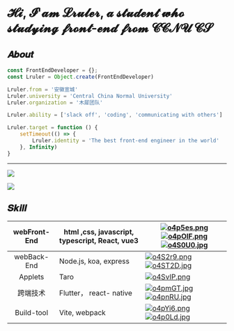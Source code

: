 # 𝓗𝓲, 𝓘'𝓪𝓶 𝓛𝓻𝓾𝓵𝓮𝓻, 𝓪 𝓼𝓽𝓾𝓭𝓮𝓷𝓽 𝔀𝓱𝓸 𝓼𝓽𝓾𝓭𝔂𝓲𝓷𝓰 𝓯𝓻𝓸𝓷𝓽-𝓮𝓷𝓭 𝓯𝓻𝓸𝓶 𝓒𝓒𝓝𝓤 𝓒𝓢

## 𝑨𝒃𝒐𝒖𝒕

```js
const FrontEndDeveloper = {};
const Lruler = Object.create(FrontEndDeveloper)

Lruler.from = '安徽宣城'
Lruler.university = 'Central China Normal University'
Lruler.organization = '木犀团队'

Lruler.ability = ['slack off', 'coding', 'communicating with others']

Lruler.target = function () {
    setTimeout(() => {
        Lruler.identity = 'The best front-end engineer in the world'
    }, Infinity)
}
```

****

![](https://github-readme-stats.vercel.app/api?username=Lruler)

![](https://github-profile-trophy.vercel.app/?username=Lruler&rank=S,AAA,AA,A,B,C)

## 𝑺𝒌𝒊𝒍𝒍

| webFront-End | html ,css, javascript, typescript, React,  vue3 | [![o4p5es.png](https://s1.ax1x.com/2021/12/09/o4p5es.png)](https://imgtu.com/i/o4p5es)[![o4pOlF.png](https://s1.ax1x.com/2021/12/09/o4pOlF.png)](https://imgtu.com/i/o4pOlF)[![o4S0U0.jpg](https://s1.ax1x.com/2021/12/09/o4S0U0.jpg)](https://imgtu.com/i/o4S0U0) |
| :----------: | ----------------------------------------------- | ------------------------------------------------------------ |
| webBack-End  | Node.js, koa, express                           | [![o4S2r9.png](https://s1.ax1x.com/2021/12/09/o4S2r9.png)](https://imgtu.com/i/o4S2r9)[![o4ST2D.jpg](https://s1.ax1x.com/2021/12/09/o4ST2D.jpg)](https://imgtu.com/i/o4ST2D) |
|   Applets    | Taro                                            | [![o4SvIP.png](https://s1.ax1x.com/2021/12/09/o4SvIP.png)](https://imgtu.com/i/o4SvIP) |
|   跨端技术   | Flutter， react- native                         | [![o4pmGT.jpg](https://s1.ax1x.com/2021/12/09/o4pmGT.jpg)](https://imgtu.com/i/o4pmGT)[![o4pnRU.jpg](https://s1.ax1x.com/2021/12/09/o4pnRU.jpg)](https://imgtu.com/i/o4pnRU) |
|  Build-tool  | Vite, webpack                                   | [![o4pYi6.png](https://s1.ax1x.com/2021/12/09/o4pYi6.png)](https://imgtu.com/i/o4pYi6)[![o4p0Ld.jpg](https://s1.ax1x.com/2021/12/09/o4p0Ld.jpg)](https://imgtu.com/i/o4p0Ld) |

